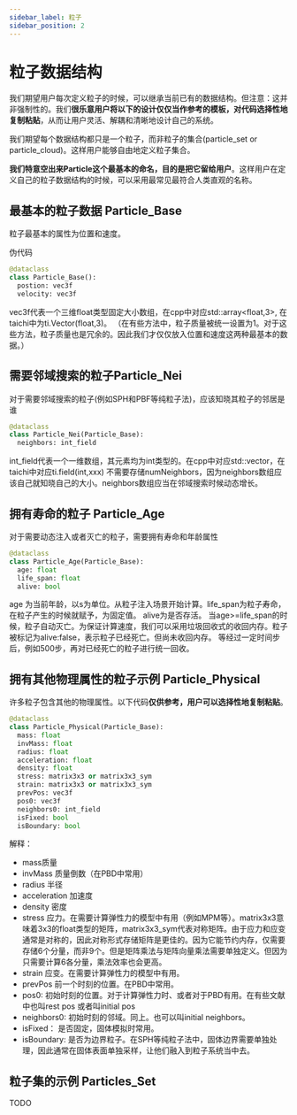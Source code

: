 ```yaml
---
sidebar_label: 粒子
sidebar_position: 2
---
```


# 粒子数据结构

我们期望用户每次定义粒子的时候，可以继承当前已有的数据结构。但注意：这并非强制性的。我们**很乐意用户将以下的设计仅仅当作参考的模板，对代码选择性地复制粘贴**，从而让用户灵活、解耦和清晰地设计自己的系统。

我们期望每个数据结构都只是一个粒子，而非粒子的集合(particle_set or particle_cloud)。这样用户能够自由地定义粒子集合。

**我们特意空出来Particle这个最基本的命名，目的是把它留给用户**。这样用户在定义自己的粒子数据结构的时候，可以采用最常见最符合人类直观的名称。

## 最基本的粒子数据 Particle_Base
粒子最基本的属性为位置和速度。

伪代码
```python
@dataclass
class Particle_Base():
  postion: vec3f
  velocity: vec3f
```
vec3f代表一个三维float类型固定大小数组，在cpp中对应std::array<float,3>, 在taichi中为ti.Vector(float,3)。
（在有些方法中，粒子质量被统一设置为1。对于这些方法，粒子质量也是冗余的。因此我们才仅仅放入位置和速度这两种最基本的数据。）


## 需要邻域搜索的粒子Particle_Nei
对于需要邻域搜索的粒子(例如SPH和PBF等纯粒子法)，应该知晓其粒子的邻居是谁
```python
@dataclass
class Particle_Nei(Particle_Base):
  neighbors: int_field
```

int_field代表一个一维数组，其元素均为int类型的。在cpp中对应std::vector<int>，在taichi中对应ti.field(int,xxx)
不需要存储numNeighbors，因为neighbors数组应该自己就知晓自己的大小。neighbors数组应当在邻域搜索时候动态增长。

## 拥有寿命的粒子 Particle_Age
对于需要动态注入或者灭亡的粒子，需要拥有寿命和年龄属性
```python
@dataclass
class Particle_Age(Particle_Base):
  age: float
  life_span: float
  alive: bool
```
age 为当前年龄，以s为单位。从粒子注入场景开始计算。life_span为粒子寿命，在粒子产生的时候就赋予，为固定值。
alive为是否存活。
当age>=life_span的时候，粒子自动灭亡。为保证计算速度，我们可以采用垃圾回收式的收回内存。粒子被标记为alive:false，表示粒子已经死亡。但尚未收回内存。
等经过一定时间步后，例如500步，再对已经死亡的粒子进行统一回收。
  
  
## 拥有其他物理属性的粒子示例 Particle_Physical
  许多粒子包含其他的物理属性。以下代码**仅供参考，用户可以选择性地复制粘贴**。
```python
@dataclass
class Particle_Physical(Particle_Base):
  mass: float
  invMass: float
  radius: float
  acceleration: float
  density: float
  stress: matrix3x3 or matrix3x3_sym
  strain: matrix3x3 or matrix3x3_sym
  prevPos: vec3f
  pos0: vec3f
  neighbors0: int_field
  isFixed: bool
  isBoundary: bool
``` 
解释：
  - mass质量
  - invMass 质量倒数（在PBD中常用）
  - radius 半径
  - acceleration 加速度
  - density 密度
  - stress 应力。在需要计算弹性力的模型中有用（例如MPM等）。matrix3x3意味着3x3的float类型的矩阵，matrix3x3_sym代表对称矩阵。由于应力和应变通常是对称的，因此对称形式存储矩阵是更佳的。因为它能节约内存，仅需要存储6个分量，而非9个。但是矩阵乘法与矩阵向量乘法需要单独定义。但因为只需要计算6各分量，乘法效率也会更高。
  - strain 应变。在需要计算弹性力的模型中有用。
  - prevPos 前一个时刻的位置。在PBD中常用。
  - pos0: 初始时刻的位置。对于计算弹性力时、或者对于PBD有用。在有些文献中也叫rest pos 或者叫initial pos
  - neighbors0: 初始时刻的邻域。同上。也可以叫initial neighbors。
  - isFixed： 是否固定，固体模拟时常用。
  - isBoundary: 是否为边界粒子。在SPH等纯粒子法中，固体边界需要单独处理，因此通常在固体表面单独采样，让他们融入到粒子系统当中去。
 
  
  
  ## 粒子集的示例 Particles_Set
TODO
